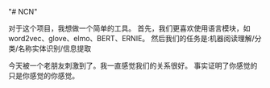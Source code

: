 "# NCN" 

对于这个项目，我想做一个简单的工具。
首先，我们更喜欢使用语言模块，如word2vec、glove、elmo、BERT、ERNIE。
然后我们的任务是:机器阅读理解/分类/名称实体识别/信息提取


今天被一个老朋友刺激到了。我一直感觉我们的关系很好。
事实证明了你感觉的只是你感觉的你感觉。



